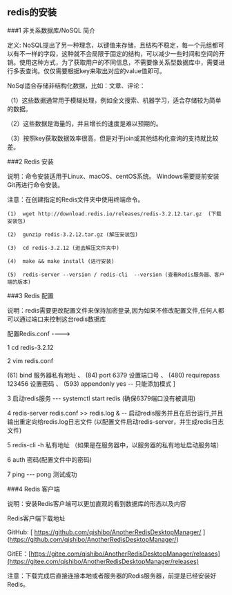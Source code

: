  
## redis的安装


###1  非关系数据库/NoSQL 简介

定义:
NoSQL提出了另一种理念，以键值来存储，且结构不稳定，每一个元组都可以有不一样的字段，这种就不会局限于固定的结构，可以减少一些时间和空间的开销。使用这种方式，为了获取用户的不同信息，不需要像关系型数据库中，需要进行多表查询。仅仅需要根据key来取出对应的value值即可。

NoSql适合存储非结构化数据，比如：文章、评论：

（1）这些数据通常用于模糊处理，例如全文搜索、机器学习，适合存储较为简单的数据。

（2）这些数据是海量的，并且增长的速度是难以预期的。

（3）按照key获取数据效率很高，但是对于join或其他结构化查询的支持就比较差。



###2  Redis 安装


说明：命令安装适用于Linux、macOS、centOS系统。 Windows需要提前安装Git再进行命令安装。

注意：在创建指定的Redis文件夹中使用终端命令。

```
(1)  wget http://download.redis.io/releases/redis-3.2.12.tar.gz  (下载安装包)

(2)  gunzip redis-3.2.12.tar.gz (解压安装包)

(3)  cd redis-3.2.12 (进去解压文件夹中)

(4)  make && make install (进行安装) 

(5)  redis-server --version / redis-cli  --version (查看Redis服务器、客户端的版本)
```

###3 Redis 配置

说明：redis需要更改配置文件来保持加密登录,因为如果不修改配置文件,任何人都可以通过端口来控制这台redis数据库

配置Redis.conf ---->

1 cd redis-3.2.12

2 vim redis.conf 

(61)  bind 服务器私有地址 、
(84)  port 6379 设置端口号 、
(480) requirepass 123456  设置密码 、
(593) appendonly yes -- 只能添加模式 ]

3 启动redis服务 --- systemctl start redis  (确保6379端口没有被调用)
 
  
4 redis-server redis.conf >> redis.log &   -- 启动redis服务并且在后台运行,并且输出重定向给redis.log日志文件 
  (以配置文件启动redis-server，并生成redis日志文件)

5 redis-cli -h 私有地址  （如果是在服务器中，以服务器的私有地址启动服务端）


6 auth 密码(配置文件中的密码)


7 ping --- pong  测试成功



###4 Redis 客户端

说明：安装Redis客户端可以更加直观的看到数据库的形态以及内容

Redis客户端下载地址

GitHub: [ https://github.com/qishibo/AnotherRedisDesktopManager/ ] 
(https://github.com/qishibo/AnotherRedisDesktopManager/)

GitEE：[https://gitee.com/qishibo/AnotherRedisDesktopManager/releases](https://gitee.com/qishibo/AnotherRedisDesktopManager/releases)

注意：下载完成后直接连接本地或者服务器的Redis服务器，前提是已经安装好Redis。
















